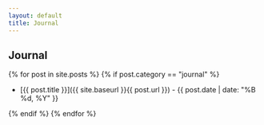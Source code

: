 ```yaml
---
layout: default
title: Journal
---
```


## Journal

{% for post in site.posts %}
{% if post.category == "journal" %}

- [{{ post.title }}]({{ site.baseurl }}{{ post.url }}) - {{ post.date | date: "%B %d, %Y" }}

{% endif %}
{% endfor %}

